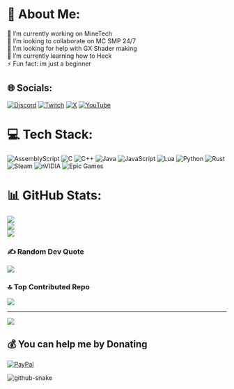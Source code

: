 # 💫 About Me:
🔭 I’m currently working on MineTech<br>👯 I’m looking to collaborate on MC SMP 24/7<br>🤝 I’m looking for help with GX Shader making<br>🌱 I’m currently learning how to Heck<br>⚡ Fun fact: im just a beginner


## 🌐 Socials:
[![Discord](https://img.shields.io/badge/Discord-%237289DA.svg?logo=discord&logoColor=white)](https://discord.gg/DfW6dyxAPJ) [![Twitch](https://img.shields.io/badge/Twitch-%239146FF.svg?logo=Twitch&logoColor=white)](https://twitch.tv/kadminisbr) [![X](https://img.shields.io/badge/X-black.svg?logo=X&logoColor=white)](https://x.com/KPGPRO1) [![YouTube](https://img.shields.io/badge/YouTube-%23FF0000.svg?logo=YouTube&logoColor=white)](https://youtube.com/@kadminisbruh5591) 

# 💻 Tech Stack:
![AssemblyScript](https://img.shields.io/badge/assembly%20script-%23000000.svg?style=for-the-badge&logo=assemblyscript&logoColor=white) ![C](https://img.shields.io/badge/c-%2300599C.svg?style=for-the-badge&logo=c&logoColor=white) ![C++](https://img.shields.io/badge/c++-%2300599C.svg?style=for-the-badge&logo=c%2B%2B&logoColor=white) ![Java](https://img.shields.io/badge/java-%23ED8B00.svg?style=for-the-badge&logo=openjdk&logoColor=white) ![JavaScript](https://img.shields.io/badge/javascript-%23323330.svg?style=for-the-badge&logo=javascript&logoColor=%23F7DF1E) ![Lua](https://img.shields.io/badge/lua-%232C2D72.svg?style=for-the-badge&logo=lua&logoColor=white) ![Python](https://img.shields.io/badge/python-3670A0?style=for-the-badge&logo=python&logoColor=ffdd54) ![Rust](https://img.shields.io/badge/rust-%23000000.svg?style=for-the-badge&logo=rust&logoColor=white) ![Steam](https://img.shields.io/badge/steam-%23000000.svg?style=for-the-badge&logo=steam&logoColor=white) ![nVIDIA](https://img.shields.io/badge/nVIDIA-%2376B900.svg?style=for-the-badge&logo=nVIDIA&logoColor=white) ![Epic Games](https://img.shields.io/badge/epicgames-%23313131.svg?style=for-the-badge&logo=epicgames&logoColor=white)
# 📊 GitHub Stats:
![](https://github-readme-stats.vercel.app/api?username=KadminVN&theme=dark&hide_border=false&include_all_commits=false&count_private=false)<br/>
![](https://github-readme-streak-stats.herokuapp.com/?user=KadminVN&theme=dark&hide_border=false)<br/>
![](https://github-readme-stats.vercel.app/api/top-langs/?username=KadminVN&theme=dark&hide_border=false&include_all_commits=false&count_private=false&layout=compact)

### ✍️ Random Dev Quote
![](https://quotes-github-readme.vercel.app/api?type=horizontal&theme=dark)

### 🔝 Top Contributed Repo
![](https://github-contributor-stats.vercel.app/api?username=KadminVN&limit=5&theme=dark&combine_all_yearly_contributions=true)

---
[![](https://visitcount.itsvg.in/api?id=KadminVN&icon=10&color=13)](https://visitcount.itsvg.in)

  ## 💰 You can help me by Donating
  [![PayPal](https://img.shields.io/badge/PayPal-00457C?style=for-the-badge&logo=paypal&logoColor=white)](https://paypal.me/scamkadmin) 

  
<picture>
  <source media="(prefers-color-scheme: dark)" srcset="https://raw.githubusercontent.com/tobiasmeyhoefer/tobiasmeyhoefer/output/github-snake-dark.svg" />
  <source media="(prefers-color-scheme: light)" srcset="https://raw.githubusercontent.com/tobiasmeyhoefer/tobiasmeyhoefer/output/github-snake.svg" />
  <img alt="github-snake" src="https://raw.githubusercontent.com/tobiasmeyhoefer/tobiasmeyhoefer/output/github-snake.svg" />
</picture>
